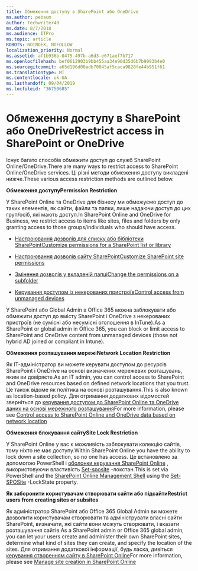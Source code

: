 ```yaml
---
title: Обмеження доступу в SharePoint або OneDrive
ms.author: pebaum
author: Techwriter40
ms.date: 8/7/2018
ms.audience: ITPro
ms.topic: article
ROBOTS: NOINDEX, NOFOLLOW
localization_priority: Normal
ms.assetid: af1b936b-0475-497b-a6d3-e671aef7b717
ms.openlocfilehash: bef0612903b9bb455aa34e90d35d6b7b9093b4e0
ms.sourcegitcommit: a65d196d00adb70045af5caca9828fe44b951f61
ms.translationtype: MT
ms.contentlocale: uk-UA
ms.lasthandoff: 09/04/2019
ms.locfileid: "36750685"
---
```

# <a name="restrict-access-in-sharepoint-or-onedrive"></a><span data-ttu-id="a1e07-102">Обмеження доступу в SharePoint або OneDrive</span><span class="sxs-lookup"><span data-stu-id="a1e07-102">Restrict access in SharePoint or OneDrive</span></span>

<span data-ttu-id="a1e07-103">Існує багато способів обмежити доступ до служб SharePoint Online/OneDrive.</span><span class="sxs-lookup"><span data-stu-id="a1e07-103">There are many ways to restrict access to SharePoint Online/OneDrive services.</span></span> <span data-ttu-id="a1e07-104">Ці різні методи обмеження доступу викладені нижче.</span><span class="sxs-lookup"><span data-stu-id="a1e07-104">These various access restriction methods are outlined below.</span></span> 

<span data-ttu-id="a1e07-105">**Обмеження доступу**</span><span class="sxs-lookup"><span data-stu-id="a1e07-105">**Permission Restriction**</span></span>

<span data-ttu-id="a1e07-106">У SharePoint Online та OneDrive для бізнесу ми обмежуємо доступ до таких елементів, як сайти, файли та папки, лише надаючи доступ до цих груп/осіб, які мають доступ.</span><span class="sxs-lookup"><span data-stu-id="a1e07-106">In SharePoint Online and OneDrive for Business, we restrict access to items like sites, files and folders by only granting access to those groups/individuals who should have access.</span></span>

- [<span data-ttu-id="a1e07-107">Настроювання дозволів для списку або бібліотеки SharePoint</span><span class="sxs-lookup"><span data-stu-id="a1e07-107">Customize permissions for a SharePoint list or library</span></span>](https://support.office.com/article/Customize-permissions-for-a-SharePoint-list-or-library-02d770f3-59eb-4910-a608-5f84cc297782)

- [<span data-ttu-id="a1e07-108">Настроювання дозволів сайту SharePoint</span><span class="sxs-lookup"><span data-stu-id="a1e07-108">Customize SharePoint site permissions</span></span>](https://docs.microsoft.com/sharepoint/customize-sharepoint-site-permissions)

- [<span data-ttu-id="a1e07-109">Змінення дозволів у вкладеній папці</span><span class="sxs-lookup"><span data-stu-id="a1e07-109">Change the permissions on a subfolder</span></span>](https://support.office.com/article/Change-the-permissions-on-a-subfolder-5427BD7C-F20A-4F75-8CF2-5359DD45A1A6)

- [<span data-ttu-id="a1e07-110">Керування доступом із некерованих пристроїв</span><span class="sxs-lookup"><span data-stu-id="a1e07-110">Control access from unmanaged devices</span></span>](https://docs.microsoft.com/sharepoint/control-access-from-unmanaged-devices)

<span data-ttu-id="a1e07-111">У SharePoint або Global Admin в Office 365 можна заблокувати або обмежити доступ до вмісту SharePoint і OneDrive з некерованих пристроїв (не сумісні або несумісні оголошення в InTune).</span><span class="sxs-lookup"><span data-stu-id="a1e07-111">As a SharePoint or global admin in Office 365, you can block or limit access to SharePoint and OneDrive content from unmanaged devices (those not hybrid AD joined or compliant in Intune).</span></span>

<span data-ttu-id="a1e07-112">**Обмеження розташування мережі**</span><span class="sxs-lookup"><span data-stu-id="a1e07-112">**Network Location Restriction**</span></span>

<span data-ttu-id="a1e07-113">Як ІТ-адміністратор ви можете керувати доступом до ресурсів SharePoint і OneDrive на основі визначених мережевих розташувань, яким ви довіряєте.</span><span class="sxs-lookup"><span data-stu-id="a1e07-113">As an IT admin, you can control access to SharePoint and OneDrive resources based on defined network locations that you trust.</span></span> <span data-ttu-id="a1e07-114">Це також відоме як політика на основі розташування.</span><span class="sxs-lookup"><span data-stu-id="a1e07-114">This is also known as location-based policy.</span></span> <span data-ttu-id="a1e07-115">Для отримання додаткових відомостей зверніться до [керування доступом до SharePoint Online та OneDrive даних на основі мережного розташування](https://docs.microsoft.com/sharepoint/control-access-based-on-network-location)</span><span class="sxs-lookup"><span data-stu-id="a1e07-115">For more information, please see [Control access to SharePoint Online and OneDrive data based on network location](https://docs.microsoft.com/sharepoint/control-access-based-on-network-location)</span></span>

<span data-ttu-id="a1e07-116">**Обмеження блокування сайту**</span><span class="sxs-lookup"><span data-stu-id="a1e07-116">**Site Lock Restriction**</span></span> 

<span data-ttu-id="a1e07-117">У SharePoint Online у вас є можливість заблокувати колекцію сайтів, тому ніхто не має доступу.</span><span class="sxs-lookup"><span data-stu-id="a1e07-117">Within SharePoint Online you have the ability to lock down a site collection, so no one has access.</span></span> <span data-ttu-id="a1e07-118">Це встановлено за допомогою PowerShell і [оболонки керування SharePoint Online](https://docs.microsoft.com/powershell/sharepoint/sharepoint-online/connect-sharepoint-online?view=sharepoint-ps) , використовуючи властивість [Set-sposite](https://docs.microsoft.com/powershell/module/sharepoint-online/set-sposite?view=sharepoint-ps) -локстан.</span><span class="sxs-lookup"><span data-stu-id="a1e07-118">This is set via PowerShell and the [SharePoint Online Management Shell](https://docs.microsoft.com/powershell/sharepoint/sharepoint-online/connect-sharepoint-online?view=sharepoint-ps) using the [Set-SPOSite](https://docs.microsoft.com/powershell/module/sharepoint-online/set-sposite?view=sharepoint-ps) -LockState property.</span></span>

<span data-ttu-id="a1e07-119">**Як заборонити користувачам створювати сайти або підсайти**</span><span class="sxs-lookup"><span data-stu-id="a1e07-119">**Restrict users from creating sites or subsites**</span></span>

<span data-ttu-id="a1e07-120">Як адміністратор SharePoint або Office 365 Global Admin ви можете дозволити користувачам створювати та адмініструвати власні сайти SharePoint, визначати, які сайти вони можуть створювати, і вказати розташування сайтів.</span><span class="sxs-lookup"><span data-stu-id="a1e07-120">As a SharePoint admin or Office 365 global admin, you can let your users create and administer their own SharePoint sites, determine what kind of sites they can create, and specify the location of the sites.</span></span> <span data-ttu-id="a1e07-121">Для отримання додаткової інформації, будь ласка, дивіться [керування створенням сайту в SharePoint Online](https://docs.microsoft.com/sharepoint/manage-site-creation)</span><span class="sxs-lookup"><span data-stu-id="a1e07-121">For more information, please see [Manage site creation in SharePoint Online](https://docs.microsoft.com/sharepoint/manage-site-creation)</span></span>

